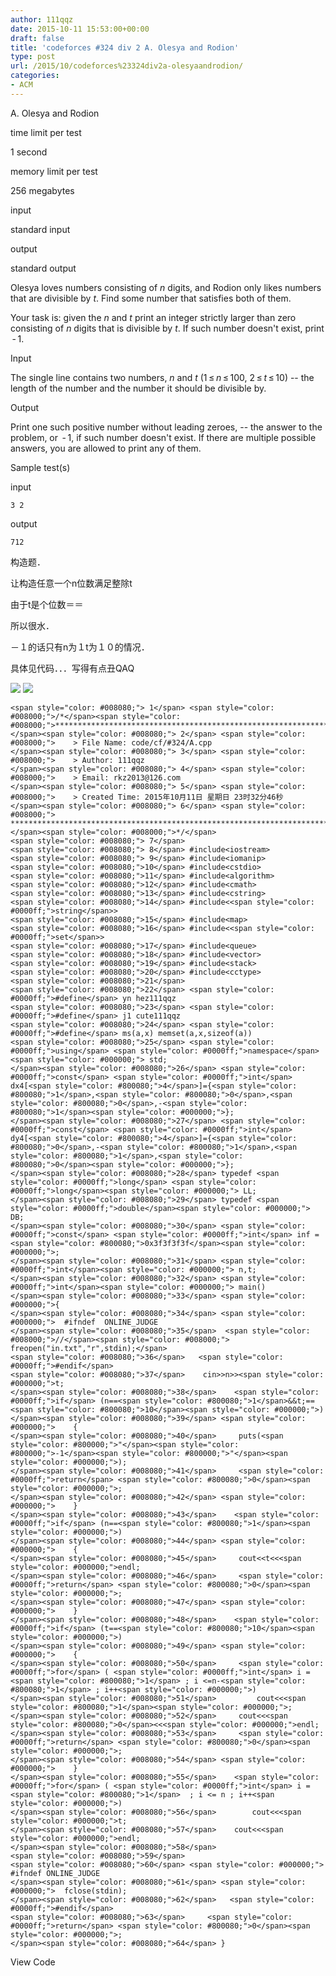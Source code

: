 ```yaml
---
author: 111qqz
date: 2015-10-11 15:53:00+00:00
draft: false
title: 'codeforces #324 div 2 A. Olesya and Rodion'
type: post
url: /2015/10/codeforces%23324div2a-olesyaandrodion/
categories:
- ACM
---
```

















A. Olesya and Rodion







time limit per test


1 second







memory limit per test


256 megabytes







input


standard input







output


standard output










Olesya loves numbers consisting of _n_ digits, and Rodion only likes numbers that are divisible by _t_. Find some number that satisfies both of them.




Your task is: given the _n_ and _t_ print an integer strictly larger than zero consisting of _n_ digits that is divisible by _t_. If such number doesn't exist, print  - 1.










Input




The single line contains two numbers, _n_ and _t_ (1 ≤ _n_ ≤ 100, 2 ≤ _t_ ≤ 10) -- the length of the number and the number it should be divisible by.










Output




Print one such positive number without leading zeroes, -- the answer to the problem, or  - 1, if such number doesn't exist. If there are multiple possible answers, you are allowed to print any of them.










Sample test(s)










input



    
    3 2










output



    
    712







构造题．




让构造任意一个n位数满足整除t




由于t是个位数＝＝　




所以很水．




－１的话只有n为１t为１０的情况．




具体见代码．．．写得有点丑QAQ




![](https://111qqz.com/wp-content/uploads/2015/11/ContractedBlock43.gif)
![](https://111qqz.com/wp-content/uploads/2015/11/ExpandedBlockStart43.gif)





    
    <span style="color: #008080;"> 1</span> <span style="color: #008000;">/*</span><span style="color: #008000;">************************************************************************
    </span><span style="color: #008080;"> 2</span> <span style="color: #008000;">    > File Name: code/cf/#324/A.cpp
    </span><span style="color: #008080;"> 3</span> <span style="color: #008000;">    > Author: 111qqz
    </span><span style="color: #008080;"> 4</span> <span style="color: #008000;">    > Email: rkz2013@126.com 
    </span><span style="color: #008080;"> 5</span> <span style="color: #008000;">    > Created Time: 2015年10月11日 星期日 23时32分46秒
    </span><span style="color: #008080;"> 6</span> <span style="color: #008000;"> ***********************************************************************</span><span style="color: #008000;">*/</span>
    <span style="color: #008080;"> 7</span> 
    <span style="color: #008080;"> 8</span> #include<iostream>
    <span style="color: #008080;"> 9</span> #include<iomanip>
    <span style="color: #008080;">10</span> #include<cstdio>
    <span style="color: #008080;">11</span> #include<algorithm>
    <span style="color: #008080;">12</span> #include<cmath>
    <span style="color: #008080;">13</span> #include<cstring>
    <span style="color: #008080;">14</span> #include<<span style="color: #0000ff;">string</span>>
    <span style="color: #008080;">15</span> #include<map>
    <span style="color: #008080;">16</span> #include<<span style="color: #0000ff;">set</span>>
    <span style="color: #008080;">17</span> #include<queue>
    <span style="color: #008080;">18</span> #include<vector>
    <span style="color: #008080;">19</span> #include<stack>
    <span style="color: #008080;">20</span> #include<cctype>
    <span style="color: #008080;">21</span>                  
    <span style="color: #008080;">22</span> <span style="color: #0000ff;">#define</span> yn hez111qqz
    <span style="color: #008080;">23</span> <span style="color: #0000ff;">#define</span> j1 cute111qqz
    <span style="color: #008080;">24</span> <span style="color: #0000ff;">#define</span> ms(a,x) memset(a,x,sizeof(a))
    <span style="color: #008080;">25</span> <span style="color: #0000ff;">using</span> <span style="color: #0000ff;">namespace</span><span style="color: #000000;"> std;
    </span><span style="color: #008080;">26</span> <span style="color: #0000ff;">const</span> <span style="color: #0000ff;">int</span> dx4[<span style="color: #800080;">4</span>]={<span style="color: #800080;">1</span>,<span style="color: #800080;">0</span>,<span style="color: #800080;">0</span>,-<span style="color: #800080;">1</span><span style="color: #000000;">};
    </span><span style="color: #008080;">27</span> <span style="color: #0000ff;">const</span> <span style="color: #0000ff;">int</span> dy4[<span style="color: #800080;">4</span>]={<span style="color: #800080;">0</span>,-<span style="color: #800080;">1</span>,<span style="color: #800080;">1</span>,<span style="color: #800080;">0</span><span style="color: #000000;">};
    </span><span style="color: #008080;">28</span> typedef <span style="color: #0000ff;">long</span> <span style="color: #0000ff;">long</span><span style="color: #000000;"> LL;
    </span><span style="color: #008080;">29</span> typedef <span style="color: #0000ff;">double</span><span style="color: #000000;"> DB;
    </span><span style="color: #008080;">30</span> <span style="color: #0000ff;">const</span> <span style="color: #0000ff;">int</span> inf = <span style="color: #800080;">0x3f3f3f3f</span><span style="color: #000000;">;
    </span><span style="color: #008080;">31</span> <span style="color: #0000ff;">int</span><span style="color: #000000;"> n,t;
    </span><span style="color: #008080;">32</span> <span style="color: #0000ff;">int</span><span style="color: #000000;"> main()
    </span><span style="color: #008080;">33</span> <span style="color: #000000;">{
    </span><span style="color: #008080;">34</span> <span style="color: #000000;">  #ifndef  ONLINE_JUDGE 
    </span><span style="color: #008080;">35</span>  <span style="color: #008000;">//</span><span style="color: #008000;">  freopen("in.txt","r",stdin);</span>
    <span style="color: #008080;">36</span>   <span style="color: #0000ff;">#endif</span>
    <span style="color: #008080;">37</span>    cin>>n>><span style="color: #000000;">t;
    </span><span style="color: #008080;">38</span>    <span style="color: #0000ff;">if</span> (n==<span style="color: #800080;">1</span>&&t;==<span style="color: #800080;">10</span><span style="color: #000000;">)
    </span><span style="color: #008080;">39</span> <span style="color: #000000;">    {
    </span><span style="color: #008080;">40</span>     puts(<span style="color: #800000;">"</span><span style="color: #800000;">-1</span><span style="color: #800000;">"</span><span style="color: #000000;">);
    </span><span style="color: #008080;">41</span>     <span style="color: #0000ff;">return</span> <span style="color: #800080;">0</span><span style="color: #000000;">;
    </span><span style="color: #008080;">42</span> <span style="color: #000000;">    }
    </span><span style="color: #008080;">43</span>    <span style="color: #0000ff;">if</span> (n==<span style="color: #800080;">1</span><span style="color: #000000;">)
    </span><span style="color: #008080;">44</span> <span style="color: #000000;">    {
    </span><span style="color: #008080;">45</span>     cout<<t<<<span style="color: #000000;">endl;
    </span><span style="color: #008080;">46</span>     <span style="color: #0000ff;">return</span> <span style="color: #800080;">0</span><span style="color: #000000;">;
    </span><span style="color: #008080;">47</span> <span style="color: #000000;">    }
    </span><span style="color: #008080;">48</span>    <span style="color: #0000ff;">if</span> (t==<span style="color: #800080;">10</span><span style="color: #000000;">)
    </span><span style="color: #008080;">49</span> <span style="color: #000000;">    {
    </span><span style="color: #008080;">50</span>     <span style="color: #0000ff;">for</span> ( <span style="color: #0000ff;">int</span> i = <span style="color: #800080;">1</span> ; i <=n-<span style="color: #800080;">1</span> ; i++<span style="color: #000000;">)
    </span><span style="color: #008080;">51</span>         cout<<<span style="color: #800080;">1</span><span style="color: #000000;">;
    </span><span style="color: #008080;">52</span>     cout<<<span style="color: #800080;">0</span><<<span style="color: #000000;">endl;
    </span><span style="color: #008080;">53</span>     <span style="color: #0000ff;">return</span> <span style="color: #800080;">0</span><span style="color: #000000;">;
    </span><span style="color: #008080;">54</span> <span style="color: #000000;">    }
    </span><span style="color: #008080;">55</span>    <span style="color: #0000ff;">for</span> ( <span style="color: #0000ff;">int</span> i = <span style="color: #800080;">1</span>  ; i <= n ; i++<span style="color: #000000;">)
    </span><span style="color: #008080;">56</span>        cout<<<span style="color: #000000;">t;
    </span><span style="color: #008080;">57</span>    cout<<<span style="color: #000000;">endl;
    </span><span style="color: #008080;">58</span>   
    <span style="color: #008080;">59</span>    
    <span style="color: #008080;">60</span> <span style="color: #000000;"> #ifndef ONLINE_JUDGE  
    </span><span style="color: #008080;">61</span> <span style="color: #000000;">  fclose(stdin);
    </span><span style="color: #008080;">62</span>   <span style="color: #0000ff;">#endif</span>
    <span style="color: #008080;">63</span>     <span style="color: #0000ff;">return</span> <span style="color: #800080;">0</span><span style="color: #000000;">;
    </span><span style="color: #008080;">64</span> }





View Code
























